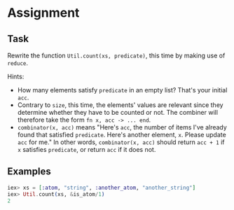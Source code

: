 # Assignment

## Task

Rewrite the function `Util.count(xs, predicate)`, this time by making use of `reduce`.

Hints:

* How many elements satisfy `predicate` in an empty list? That's your initial `acc`.
* Contrary to `size`, this time, the elements' values are relevant since they determine whether they have to be counted or not. The combiner will therefore take the form `fn x, acc -> ... end`.
* `combinator(x, acc)` means "Here's `acc`, the number of items I've already found that satisfied `predicate`. Here's another element, `x`. Please update `acc` for me."
  In other words, `combinator(x, acc)` should return `acc + 1` if `x` satisfies `predicate`, or return `acc` if it does not.

## Examples

```elixir
iex> xs = [:atom, "string", :another_atom, "another_string"]
iex> Util.count(xs, &is_atom/1)
2
```
